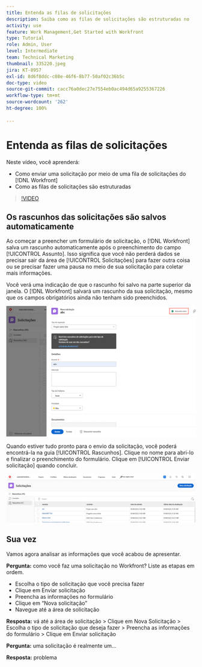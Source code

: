 ```yaml
---
title: Entenda as filas de solicitações
description: Saiba como as filas de solicitações são estruturadas no  [!DNL  Workfront]  e como enviar uma solicitação.
activity: use
feature: Work Management,Get Started with Workfront
type: Tutorial
role: Admin, User
level: Intermediate
team: Technical Marketing
thumbnail: 335220.jpeg
jira: KT-8957
exl-id: 8d6f8ddc-c08e-46f6-8b77-50af02c36b5c
doc-type: video
source-git-commit: cacc76a0dec27e7554eb0ac494d65a9255367226
workflow-type: tm+mt
source-wordcount: '262'
ht-degree: 100%

---
```


# Entenda as filas de solicitações

Neste vídeo, você aprenderá:

* Como enviar uma solicitação por meio de uma fila de solicitações do [!DNL  Workfront]
* Como as filas de solicitações são estruturadas

>[!VIDEO](https://video.tv.adobe.com/v/335220/?quality=12&learn=on)

## Os rascunhos das solicitações são salvos automaticamente

Ao começar a preencher um formulário de solicitação, o [!DNL Workfront] salva um rascunho automaticamente após o preenchimento do campo [!UICONTROL Assunto]. Isso significa que você não perderá dados se precisar sair da área de [!UICONTROL Solicitações] para fazer outra coisa ou se precisar fazer uma pausa no meio de sua solicitação para coletar mais informações.

Você verá uma indicação de que o rascunho foi salvo na parte superior da janela. O [!DNL Workfront] salvará um rascunho da sua solicitação, mesmo que os campos obrigatórios ainda não tenham sido preenchidos.

![imagem de criação de um rascunho de solicitação](assets/queue-mgt-make-a-request-draft-1.png)

Quando estiver tudo pronto para o envio da solicitação, você poderá encontrá-la na guia [!UICONTROL Rascunhos]. Clique no nome para abri-lo e finalizar o preenchimento do formulário. Clique em [!UICONTROL Enviar solicitação] quando concluir.

![imagem de recuperação de um rascunho de solicitação](assets/queue-mgt-make-a-request-draft-2.png)

## Sua vez

Vamos agora analisar as informações que você acabou de apresentar.

**Pergunta:** como você faz uma solicitação no Workfront? Liste as etapas em ordem.

* Escolha o tipo de solicitação que você precisa fazer
* Clique em Enviar solicitação
* Preencha as informações no formulário
* Clique em “Nova solicitação”
* Navegue até a área de solicitação


**Resposta:** vá até a área de solicitação > Clique em Nova Solicitação > Escolha o tipo de solicitação que deseja fazer > Preencha as informações do formulário > Clique em Enviar solicitação

**Pergunta:** uma solicitação é realmente um...

**Resposta:** problema

<!---
You can also access request drafts from the [!UICONTROL Select a Request Type] menu at the top of the window. Select an option from the [!UICONTROL Recent Drafts] section, or start a new request by picking a queue from the [!UICONTROL New Requests] section. Fill everything out like normal, then submit the request.

<!---
image
--->

<!---
Let's take a minute to review the information you were just presented.

How do you make a request in Workfront? List the steps in order.
Choose the request type you need to make
Click Submit request
Fill out the information on the form
Click "New Request"
Navigate to the request area

Answer: Navigate to the request area>Click New Request>Choose the request type you need to make>Fill out the information on the form>Click Submit request

A request is really an......

Answer: Issue
--->
